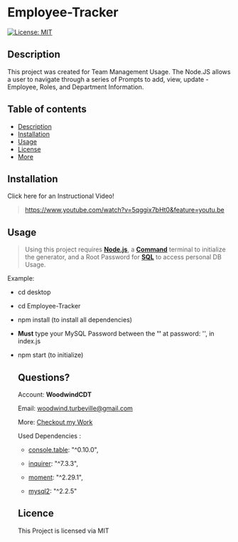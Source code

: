 # **Employee-Tracker**

[![License: MIT](https://img.shields.io/badge/License-MIT-green.svg)](https://opensource.org/licenses/MIT)
  
  ## Description 
  
  This project was created for Team Management Usage. The Node.JS allows a user to navigate through a series of Prompts to add, view, update - Employee, Roles, and Department Information.
  
  ## Table of contents
  
  - [Description](#Description)
  - [Installation](#Installation)
  - [Usage](#Usage)
  - [License](#License)
  - [More](#Questions)
  
  
  ## Installation
  
  Click here for an Instructional Video!
  > https://www.youtube.com/watch?v=5qggix7bHt0&feature=youtu.be
  
  ## Usage
  
  > Using this project requires [**Node.js**](https://nodejs.org/en/), a [**Command**](https://docs.microsoft.com/en-us/windows-server/administration/windows-commands/cmd) terminal to initialize the generator, and a Root Password for [**SQL**](https://dev.mysql.com/doc/) to access personal DB Usage.

Example:
- cd desktop
- cd Employee-Tracker
- npm install (to install all dependencies)
- **Must** type your MySQL Password between the **''** at password: '', in index.js
- npm start (to initialize)

  ## Questions?

  Account: **WoodwindCDT**

  Email: woodwind.turbeville@gmail.com

  More: [Checkout my Work](https://github.com/WoodwindCDT)

  Used Dependencies :

    - [console.table](https://www.npmjs.com/package/console.table): "^0.10.0",

    - [inquirer](https://www.npmjs.com/package/inquirer): "^7.3.3",

    - [moment](https://www.npmjs.com/package/moment): "^2.29.1",

    - [mysql2](https://www.npmjs.com/package/mysql2): "^2.2.5"

  ## Licence
  This Project is licensed via MIT
